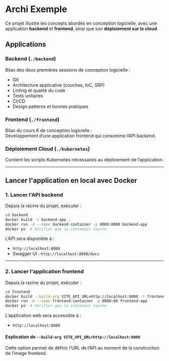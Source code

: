 # Archi Exemple

Ce projet illustre les concepts abordés en conception logicielle, avec une application **backend** et **frontend**, ainsi que son **déploiement sur le cloud**.

## Applications

### Backend (`./backend`)
Bilan des deux premières sessions de conception logicielle :
- Git
- Architecture applicative (couches, IoC, SRP)
- Linting et qualité du code
- Tests unitaires
- CI/CD
- Design patterns et bonnes pratiques

### Frontend (`./frontend`)
Bilan du cours 6 de conception logicielle :  
Développement d’une application frontend qui consomme l’API backend.

### Déploiement Cloud (`./kubernetes`)
Contient les scripts Kubernetes nécessaires au déploiement de l’application.

---

## Lancer l'application en local avec Docker

### 1. Lancer l'API backend
Depuis la racine du projet, exécuter :
```bash
cd backend
docker build -t backend-app .
docker run -d --name backend-container -p 8000:8000 backend-app
docker ps  # Vérifier que le conteneur tourne
```
L’API sera disponible à :  
- `http://localhost:8000`  
- Swagger UI : `http://localhost:8000/docs`

---

### 2. Lancer l'application frontend
Depuis la racine du projet, exécuter :
```bash
cd frontend
docker build --build-arg VITE_API_URL=http://localhost:8000 -t frontend-app .
docker run -d --name frontend-container -p 8080:80 frontend-app
docker ps  # Vérifier que le conteneur tourne
```
L’application web sera accessible à :  
- `http://localhost:8080`

#### Explication de `--build-arg VITE_API_URL=http://localhost:8000`
Cette option permet de définir l’URL de l’API au moment de la construction de l’image frontend.